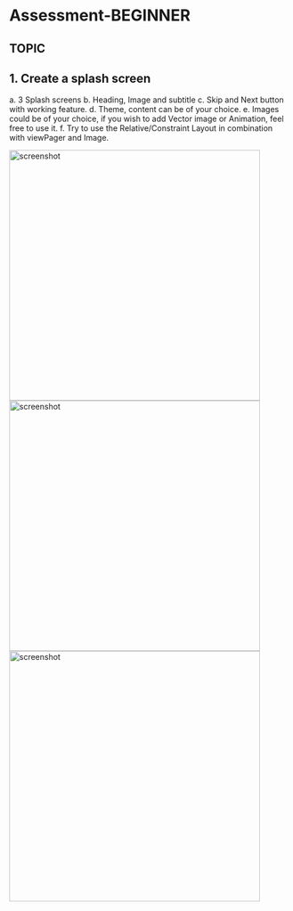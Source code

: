 # Assessment-BEGINNER
## TOPIC
## 1. Create a splash screen
a. 3 Splash screens
b. Heading, Image and subtitle
c. Skip and Next button with working feature.
d. Theme, content can be of your choice.
e. Images could be of your choice, if you wish to add Vector image or Animation,
feel free to use it.
f. Try to use the Relative/Constraint Layout in combination with viewPager and
Image.


<div style="float: center">
<img alt="screenshot" height="450px" src="https://user-images.githubusercontent.com/45622444/119202502-8b5aed80-baae-11eb-8673-f5900d0e28ad.png"/>
<img alt="screenshot" height="450px" src="https://user-images.githubusercontent.com/45622444/119202482-7f6f2b80-baae-11eb-80ac-d3a80aa10361.png"/>
<img alt="screenshot" height="450px" src="https://user-images.githubusercontent.com/45622444/119202492-85650c80-baae-11eb-9744-4a4643455860.png"/>
</div>
